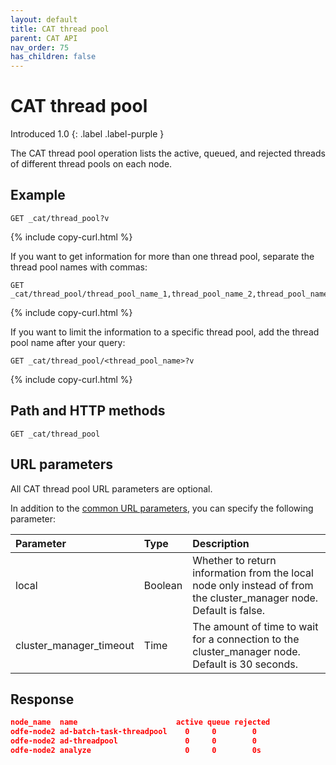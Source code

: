 ```yaml
---
layout: default
title: CAT thread pool
parent: CAT API
nav_order: 75
has_children: false
---
```


# CAT thread pool
Introduced 1.0
{: .label .label-purple }

The CAT thread pool operation lists the active, queued, and rejected threads of different thread pools on each node.

## Example

```
GET _cat/thread_pool?v
```
{% include copy-curl.html %}

If you want to get information for more than one thread pool, separate the thread pool names with commas:

```
GET _cat/thread_pool/thread_pool_name_1,thread_pool_name_2,thread_pool_name_3
```
{% include copy-curl.html %}

If you want to limit the information to a specific thread pool, add the thread pool name after your query:

```
GET _cat/thread_pool/<thread_pool_name>?v
```
{% include copy-curl.html %}

## Path and HTTP methods

```
GET _cat/thread_pool
```

## URL parameters

All CAT thread pool URL parameters are optional.

In addition to the [common URL parameters]({{site.url}}{{site.baseurl}}/api-reference/cat/index), you can specify the following parameter:

Parameter | Type | Description
:--- | :--- | :---
local | Boolean | Whether to return information from the local node only instead of from the cluster_manager node. Default is false.
cluster_manager_timeout | Time | The amount of time to wait for a connection to the cluster_manager node. Default is 30 seconds.


## Response

```json
node_name  name                      active queue rejected
odfe-node2 ad-batch-task-threadpool    0     0        0
odfe-node2 ad-threadpool               0     0        0
odfe-node2 analyze                     0     0        0s
```
